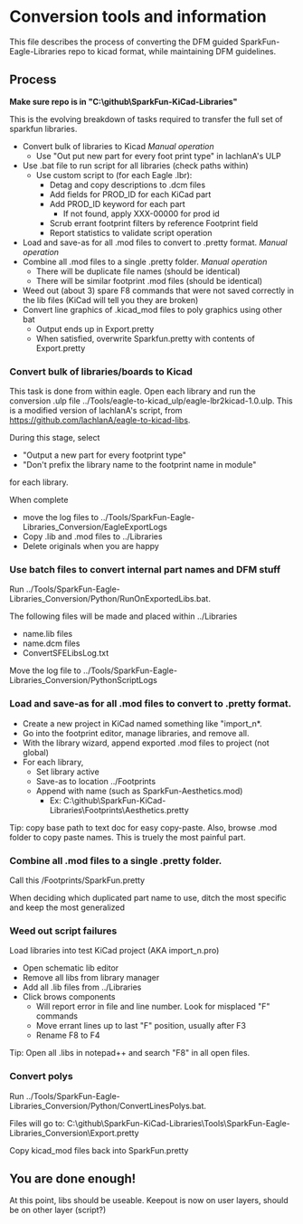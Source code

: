 Conversion tools and information
====================================

This file describes the process of converting the DFM guided SparkFun-Eagle-Libraries repo to kicad format, while maintaining DFM guidelines.

## Process

**Make sure repo is in "C:\github\SparkFun-KiCad-Libraries"**

This is the evolving breakdown of tasks required to transfer the full set of sparkfun libraries.

* Convert bulk of libraries to Kicad *Manual operation*
  * Use "Out put new part for every foot print type" in lachlanA's ULP
* Use .bat file to run script for all libraries (check paths within)
  * Use custom script to (for each Eagle .lbr):
    * Detag and copy descriptions to .dcm files
    * Add fields for PROD_ID for each KiCad part
    * Add PROD_ID keyword for each part
	  * If not found, apply XXX-00000 for prod id
    * Scrub errant footprint filters by reference Footprint field
    * Report statistics to validate script operation
* Load and save-as for all .mod files to convert to .pretty format. *Manual operation*
* Combine all .mod files to a single .pretty folder. *Manual operation*
  * There will be duplicate file names (should be identical)
  * There will be similar footprint .mod files (should be identical)
* Weed out (about 3) spare F8 commands that were not saved correctly in the lib files (KiCad will tell you they are broken)
* Convert line graphics of .kicad_mod files to poly graphics using other bat
  * Output ends up in Export.pretty
  * When satisfied, overwrite Sparkfun.pretty with contents of Export.pretty

### Convert bulk of libraries/boards to Kicad

This task is done from within eagle.  Open each library and run the conversion .ulp file ../Tools/eagle-to-kicad_ulp/eagle-lbr2kicad-1.0.ulp.  This is a modified version of lachlanA's script, from https://github.com/lachlanA/eagle-to-kicad-libs.

During this stage, select

* "Output a new part for every footprint type"
* "Don't prefix the library name to the footprint name in module"

for each library.

When complete

* move the log files to ../Tools/SparkFun-Eagle-Libraries_Conversion/EagleExportLogs
* Copy .lib and .mod files to ../Libraries
* Delete originals when you are happy

### Use batch files to convert internal part names and DFM stuff

Run ../Tools/SparkFun-Eagle-Libraries_Conversion/Python/RunOnExportedLibs.bat.

The following files will be made and placed within ../Libraries

* name.lib files
* name.dcm files
* ConvertSFELibsLog.txt

Move the log file to ../Tools/SparkFun-Eagle-Libraries_Conversion/PythonScriptLogs

### Load and save-as for all .mod files to convert to .pretty format.

* Create a new project in KiCad named something like "import_n*.
* Go into the footprint editor, manage libraries, and remove all.
* With the library wizard, append exported .mod files to project (not global)
* For each library,
  * Set library active
  * Save-as to location ../Footprints
  * Append with name (such as SparkFun-Aesthetics.mod)
    * Ex: C:\github\SparkFun-KiCad-Libraries\Footprints\Aesthetics.pretty

Tip:  copy base path to text doc for easy copy-paste.  Also, browse .mod folder to copy paste names.  This is truely the most painful part.

### Combine all .mod files to a single .pretty folder.

Call this /Footprints/SparkFun.pretty

When deciding which duplicated part name to use, ditch the most specific and keep the most generalized

### Weed out script failures

Load libraries into test KiCad project (AKA import_n.pro)

* Open schematic lib editor
* Remove all libs from library manager
* Add all .lib files from ../Libraries
* Click brows components
  * Will report error in file and line number.  Look for misplaced "F" commands
  * Move errant lines up to last "F" position, usually after F3
  * Rename F8 to F4

Tip: Open all .libs in notepad++ and search "F8" in all open files.

### Convert polys

Run ../Tools/SparkFun-Eagle-Libraries_Conversion/Python/ConvertLinesPolys.bat.

Files will go to: C:\github\SparkFun-KiCad-Libraries\Tools\SparkFun-Eagle-Libraries_Conversion\Export.pretty

Copy kicad_mod files back into SparkFun.pretty

## You are done enough!

At this point, libs should be useable.  Keepout is now on user layers, should be on other layer (script?)
